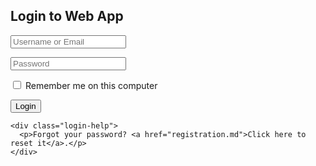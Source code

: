 <!doctype html>
<html>
<head>
<title>Login</title>
 <link rel="stylesheet" href="css/style.css">
<style>
</style>
</head>
<body>
 <section class="container">
    <div class="login">
      <h1>Login to Web App</h1>
      <form method="post" action="index.html">
        <p><input type="text" name="login" value="" placeholder="Username or Email"></p>
        <p><input type="password" name="password" value="" placeholder="Password"></p>
        <p class="remember_me">
          <label>
            <input type="checkbox" name="remember_me" id="remember_me">
            Remember me on this computer
          </label>
        </p>
        <p class="submit"><input type="submit" name="commit" value="Login"></p>
      </form>
    </div>

    <div class="login-help">
      <p>Forgot your password? <a href="registration.md">Click here to reset it</a>.</p>
    </div>
  </section>

</body>
</html>
